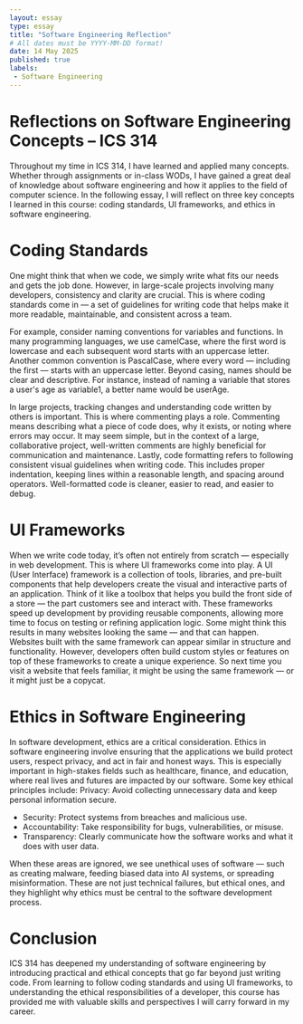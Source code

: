 ```yaml
---
layout: essay
type: essay
title: "Software Engineering Reflection"
# All dates must be YYYY-MM-DD format!
date: 14 May 2025
published: true
labels:
 - Software Engineering
---
```


# Reflections on Software Engineering Concepts – ICS 314
Throughout my time in ICS 314, I have learned and applied many concepts. Whether through assignments or in-class WODs, I have gained a great deal of knowledge about software engineering and how it applies to the field of computer science. In the following essay, I will reflect on three key concepts I learned in this course: coding standards, UI frameworks, and ethics in software engineering.


# Coding Standards
One might think that when we code, we simply write what fits our needs and gets the job done. However, in large-scale projects involving many developers, consistency and clarity are crucial. This is where coding standards come in — a set of guidelines for writing code that helps make it more readable, maintainable, and consistent across a team.

For example, consider naming conventions for variables and functions. In many programming languages, we use camelCase, where the first word is lowercase and each subsequent word starts with an uppercase letter. Another common convention is PascalCase, where every word — including the first — starts with an uppercase letter. Beyond casing, names should be clear and descriptive. For instance, instead of naming a variable that stores a user's age as variable1, a better name would be userAge.

In large projects, tracking changes and understanding code written by others is important. This is where commenting plays a role. Commenting means describing what a piece of code does, why it exists, or noting where errors may occur. It may seem simple, but in the context of a large, collaborative project, well-written comments are highly beneficial for communication and maintenance.
Lastly, code formatting refers to following consistent visual guidelines when writing code. This includes proper indentation, keeping lines within a reasonable length, and spacing around operators. Well-formatted code is cleaner, easier to read, and easier to debug.


# UI Frameworks

When we write code today, it’s often not entirely from scratch — especially in web development. This is where UI frameworks come into play. A UI (User Interface) framework is a collection of tools, libraries, and pre-built components that help developers create the visual and interactive parts of an application. Think of it like a toolbox that helps you build the front side of a store — the part customers see and interact with.
These frameworks speed up development by providing reusable components, allowing more time to focus on testing or refining application logic. Some might think this results in many websites looking the same — and that can happen. Websites built with the same framework can appear similar in structure and functionality. However, developers often build custom styles or features on top of these frameworks to create a unique experience. So next time you visit a website that feels familiar, it might be using the same framework — or it might just be a copycat.

# Ethics in Software Engineering

In software development, ethics are a critical consideration. Ethics in software engineering involve ensuring that the applications we build protect users, respect privacy, and act in fair and honest ways. This is especially important in high-stakes fields such as healthcare, finance, and education, where real lives and futures are impacted by our software.
Some key ethical principles include:
Privacy: Avoid collecting unnecessary data and keep personal information secure.

- Security: Protect systems from breaches and malicious use.
- Accountability: Take responsibility for bugs, vulnerabilities, or misuse.
- Transparency: Clearly communicate how the software works and what it does with user data.

When these areas are ignored, we see unethical uses of software — such as creating malware, feeding biased data into AI systems, or spreading misinformation. These are not just technical failures, but ethical ones, and they highlight why ethics must be central to the software development process.

# Conclusion
ICS 314 has deepened my understanding of software engineering by introducing practical and ethical concepts that go far beyond just writing code. From learning to follow coding standards and using UI frameworks, to understanding the ethical responsibilities of a developer, this course has provided me with valuable skills and perspectives I will carry forward in my career.
